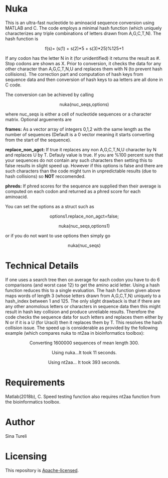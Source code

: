 # Nuka
This is an ultra-fast nucleotide to aminoacid sequence conversion using MATLAB and C.
The code employs a minimal hash function (which uniquely characterizes any triple 
combinations of letters drawn from A,G,C,T,N). The hash function is

<p align="center">
f(s)= (s(1) + s(2)*5 + s(3)*25)%125+1
</p>

If any codon has the letter N in it (for unidentified) it returns the result as #. 
Stop codons are shown as X. Prior to conversion, it checks the data for any other 
character than A,G,C,T,N,U and replaces them with N (to prevent hash collisions). The
correction part and computation of hash keys from sequence data and then conversion of hash
keys to aa letters are all done in C code.

The conversion can be achieved by calling

<p align="center">
nuka(nuc_seqs,options)
</p>

where nuc_seqs is either a cell of nucleotide sequences or a character matrix. Optional
arguements are

**frames:** As a vector array of integers 0,1,2 with the same length as the number of sequences
(Default is a 0 vector meaning it starts converting from the start of the sequence).

**replace_non_agct:** If true it replaces any non A,G,C,T,N,U character by N and replaces U by T. 
Defauly value is true. If you are %100 percent sure that your sequences do not contain any such 
characters then setting this to false results in slight speed up. However if this options is false
and there are such characters than the code might turn in unpredictable results (due to hash collisions)
so **NOT** reccomended. 

**phreds:**  If phred scores for the sequence are supplied then their average is computed on each codon and returned as a phred score for each aminoacid.

You can set the options as a struct such as

<p align="center">
options1.replace_non_agct=false;
</p>  
<p align="center">  
nuka(nuc_seqs,options1)
</p>

or if you do not want to use options then simply go

<p align="center">
nuka(nuc_seqs)
</p>

# Technical Details

If one uses a search tree then on average for each codon you have to do 6 comparisons (and worst case 12) to get the amino acid letter. Using a hash function reduces this to a single evaluation. The hash function given above maps words of length 3 (whose letters drawn from A,G,C,T,N) uniquely to a hash_index between 1 and 125. The only slight drawback is that if there are any other anomolous letters or characters in sequence data then this might result in hash key collision and produce unreliable results. Therefore the code checks the sequence data for such letters and replaces them either by N or if it is a U (for Uracil) then it replaces them by T. This resolves the hash collision issue. The speed up is considerable as provided by the following example (which compares nuka to nt2aa in bioinformatics toolbox):

<p align="center">
Converting 1600000 sequences of mean length 300.
</p>
<p align="center">
Using nuka...It took 11 seconds.
</p>  
<p align="center">
Using nt2aa... It took 393 seconds.
</p>  


# Requirements

Matlab(2018b), C. Speed testing function also requires nt2aa function from the bioinformatics toolbox. 

# Author
Sina Tureli


# Licensing

This repository is
[Apache-licensed](https://github.com/bamos/densenet.pytorch/blob/master/LICENSE).
